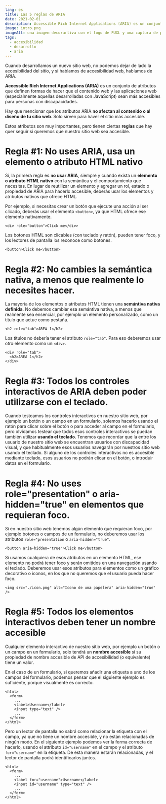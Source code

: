 ```yaml
---
lang: es
title: Las 5 reglas de ARIA
date: 2021-02-01
description: Accessible Rich Internet Applications (ARIA) es un conjunto de atributos que definen formas de hacer que el contenido web y las aplicaciones web (especialmente aquellas desarrolladas con JavaScript) sean más accesibles para personas con discapacidades.
image: intro.png
imageAlt: una imagen decorartiva con el logo de PUXL y una captura de pantalla con varios iconos
tags:
  - accesibilidad
  - desarrollo
  - aria
---
```


Cuando desarrollamos un nuevo sitio web, no podemos dejar de lado la accesibilidad del sitio, y si hablamos de accesibilidad web, hablamos de ARIA.

**Accessible Rich Internet Applications (ARIA)** es un conjunto de atributos que definen formas de hacer que el contenido web y las aplicaciones web (especialmente aquellas desarrolladas con JavaScript) sean más accesibles para personas con discapacidades.

Hay que mencionar que los atributos ARIA **no afectan al contenido o al diseño de tu sitio web**. Solo sirven para haver el sitio más accesible.

Estos atributos son muy importantes, pero tienen ciertas **reglas** que hay quer seguir si queremos que nuestro sitio web sea accesible.

# Regla #1: No uses ARIA, usa un elemento o atributo HTML nativo

Si, la primera regla es **no usar ARIA**, siempre y cuando exista un **elemento o atributo HTML nativo** con la semántica y el comportamiento que necesitas.
En lugar de reutilizar un elemento y agregar un rol, estado o propiedad de ARIA para hacerlo accesible, deberás usar los elementos y atributos nativos que ofrece HTML.

Por ejemplo, si necesitas crear un botón que ejecute una acción al ser clicado, deberás usar el elemento `<button>`, ya que HTML ofrece ese elemento nativamente.

```html:title=INCORRECTO
<div role="button">Click me</div>
```

Los botones HTML son clicables (con teclado y ratón), pueden tener foco, y los lectores de pantalla los reconoce como botones.

```html:title=CORRECTO
<button>Click me</button>
```

# Regla #2: No cambies la semántica nativa, a menos que realmente lo necesites hacer.

La mayoría de los elementos o atributos HTML tienen una **semántiva nativa definida**. No debemos cambiar esa semántiva nativa, a menos que realmente sea ensencial, por ejemplo un elemento personalizado, como un título que actue como pestaña.

```html:title=INCORRECTO
<h2 role="tab">AREA 1</h2>
```

Los títulos no debería tener el atributo `role="tab"`. Para eso deberemos usar otro elemento como un `<div>`.

```html:title=CORRECTO
<div role="tab">
  <h2>AREA 1</h2>
</div>
```

# Regla #3: Todos los controles interactivos de ARIA deben poder utilizarse con el teclado.

Cuando testeamos los controles interactivos en nuestro sitio web, por ejemplo un botón o un campo en un formulario, solemos hacerlo usando el ratón para clicar sobre el botón o para acceder al campo en el formulario, pero olvidamos testear que todos esos controles interactivos se puedan también utilizar **usando el teclado**.
Tenemos que recordar que la entre los usuario de nuestro sitio web se encuentran usuarios con discapacidad visual, y que habitualmente esos usuarios navegarán por nuestros sitio web usando el teclado.
Si alguno de los controles interactivos no es accesible mediante teclado, esos usuarios no podrán clicar en el botón, o introduir datos en el formulario.

# Regla #4: No uses role="presentation" o aria-hidden="true" en elementos que requieran foco.

Si en nuestro sitio web tenemos algún elemento que requieran foco, por ejemplo botones o campos de un formulario, no deberemos usar los atributos `role="presentation` o `aria-hidden="true"`.

```html:title=INCORRECTO
<button aria-hidden="true">Click me</button>
```

Si usamos cualquiera de esos atributos en un elemento HTML, ese elemento no podrá tener foco y serán omitidos en una navegación usando el teclado.
Deberemos usar esos atributos para elementos como un gráfico decorativo o iconos, en los que no queremos que el usuario pueda hacer foco.

```html:title=CORRECTO
<img src="./icon.png" alt="Icono de una papelera" aria-hidden="true" />
```

# Regla #5: Todos los elementos interactivos deben tener un nombre accesible

Cualquier elemento interactivo de nuestro sitio web, por ejemplo un botón o un campo en un formulario, solo tendrá un **nombre accesible** si su propiedad de nombre accesible de API de accesibilidad (o equivalente) tiene un valor.

En el caso de un formulario, si queremos añadir una etiqueta a uno de los campos del formulario, podemos pensar que el siguiente ejemplo es suficiente, porque visualmente es correcto.

```html:title=INCORRECTO
<html>
  <form>
    ...
    <label>Username</label>
    <input type="text" />
    ...
  </form>
</html>
```

Pero un lector de pantalla no sabrá como relacionar la etiqueta con el campo, ya que no tiene un nombre accesible, y no están relacionadas de ningún modo. En el siguiente ejemplo podemos ver la forma correcta de hacerlo, usando el attributo `id="username"` en el campo y el atributo `for="username"` en la etiqueta. De esta manera estarán relacionadas, y el lector de pantalla podrá identificarlos juntos.

```html:title=CORRECTO
<html>
  <form>
    ...
    <label for="username">Username</label>
    <input id="username" type="text" />
    ...
  </form>
</html>
```
